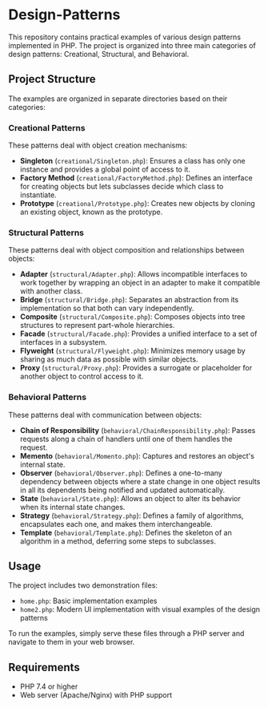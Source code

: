 # Design-Patterns

This repository contains practical examples of various design patterns implemented in PHP. The project is organized into three main categories of design patterns: Creational, Structural, and Behavioral.

## Project Structure

The examples are organized in separate directories based on their categories:

### Creational Patterns

These patterns deal with object creation mechanisms:

- **Singleton** (`creational/Singleton.php`): Ensures a class has only one instance and provides a global point of access to it.
- **Factory Method** (`creational/FactoryMethod.php`): Defines an interface for creating objects but lets subclasses decide which class to instantiate.
- **Prototype** (`creational/Prototype.php`): Creates new objects by cloning an existing object, known as the prototype.

### Structural Patterns

These patterns deal with object composition and relationships between objects:

- **Adapter** (`structural/Adapter.php`): Allows incompatible interfaces to work together by wrapping an object in an adapter to make it compatible with another class.
- **Bridge** (`structural/Bridge.php`): Separates an abstraction from its implementation so that both can vary independently.
- **Composite** (`structural/Composite.php`): Composes objects into tree structures to represent part-whole hierarchies.
- **Facade** (`structural/Facade.php`): Provides a unified interface to a set of interfaces in a subsystem.
- **Flyweight** (`structural/Flyweight.php`): Minimizes memory usage by sharing as much data as possible with similar objects.
- **Proxy** (`structural/Proxy.php`): Provides a surrogate or placeholder for another object to control access to it.

### Behavioral Patterns

These patterns deal with communication between objects:

- **Chain of Responsibility** (`behavioral/ChainResponsibility.php`): Passes requests along a chain of handlers until one of them handles the request.
- **Memento** (`behavioral/Momento.php`): Captures and restores an object's internal state.
- **Observer** (`behavioral/Observer.php`): Defines a one-to-many dependency between objects where a state change in one object results in all its dependents being notified and updated automatically.
- **State** (`behavioral/State.php`): Allows an object to alter its behavior when its internal state changes.
- **Strategy** (`behavioral/Strategy.php`): Defines a family of algorithms, encapsulates each one, and makes them interchangeable.
- **Template** (`behavioral/Template.php`): Defines the skeleton of an algorithm in a method, deferring some steps to subclasses.

## Usage

The project includes two demonstration files:
- `home.php`: Basic implementation examples
- `home2.php`: Modern UI implementation with visual examples of the design patterns

To run the examples, simply serve these files through a PHP server and navigate to them in your web browser.

## Requirements

- PHP 7.4 or higher
- Web server (Apache/Nginx) with PHP support